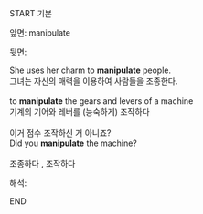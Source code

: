 START
기본

앞면:
manipulate


뒷면:
<div>She uses her charm to <b>manipulate</b> people. </div><div>그녀는 자신의 매력을 이용하여 사람들을 조종한다.</div><div><br></div><div><div>to <b>manipulate</b> the gears and levers of a machine </div><div>기계의 기어와 레버를 (능숙하게) 조작하다</div></div><div><br></div><div><div><div>이거 점수 조작하신 거 아니죠?</div></div><div><div>Did you <strong>manipulate</strong> the machine?</div></div></div><div><br></div><div>조종하다 , 조작하다</div>


해석:

END